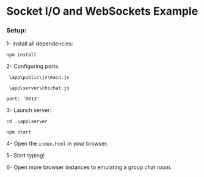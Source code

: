 # Socket I/O and WebSockets Example
### Setup:

1- Install all dependencies:

```npm install```

2- Configuring ports:

``` \app\public\js\main.js```

``` \app\server\chichat.js```

``` port: '8013' ```

3- Launch server:

```cd .\app\server```

```npm start```

4- Open the ```index.html``` in your browser.

5- Start typing!

6- Open more browser instances to emulating a group chat room.
